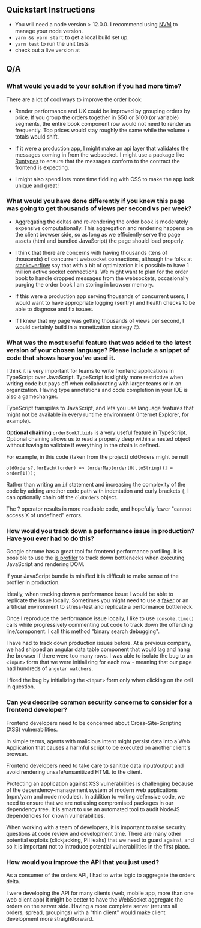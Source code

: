 ## Quickstart Instructions

- You will need a node version > 12.0.0. I recommend using [NVM](https://danyal.dk/blog/2018/11/11/install-nvm-node-version-manager-node-on-mac/) to manage your node version.
- `yarn && yarn start` to get a local build set up.
- `yarn test` to run the unit tests
- check out a live version at

## Q/A

### What would you add to your solution if you had more time?

There are a lot of cool ways to improve the order book:

- Render performance and UX could be improved by grouping orders by price. If you group the orders together in $50 or $100 (or variable) segments, the entire book component row would not need to render as frequently. Top prices would stay roughly the same while the volume + totals would shift.

- If it were a production app, I might make an api layer that validates the messages coming in from the websocket. I might use a package like [Runtypes](https://github.com/pelotom/runtypes) to ensure that the messages conform to the contract the frontend is expecting.

- I might also spend lots more time fiddling with CSS to make the app look unique and great!

### What would you have done differently if you knew this page was going to get thousands of views per second vs per week?

- Aggregating the deltas and re-rendering the order book is moderately expensive computationally. This aggregation and rendering happens on the client browser side, so as long as we efficiently serve the page assets (html and bundled JavaScript) the page should load properly.

- I think that there are concerns with having thousands (tens of thousands) of concurrent websocket connections, although the folks at [stackoverflow](https://stackoverflow.com/questions/15872788/maximum-concurrent-socket-io-connections) say that with a bit of optimization it is possible to have 1 million active socket connections. We might want to plan for the order book to handle dropped messages from the websockets, occasionally purging the order book I am storing in browser memory.

- If this were a production app serving thousands of concurrent users, I would want to have appropriate logging (sentry) and health checks to be able to diagnose and fix issues.

- If I knew that my page was getting thousands of views per second, I would certainly build in a monetization strategy 😏.

### What was the most useful feature that was added to the latest version of your chosen language? Please include a snippet of code that shows how you've used it.

I think it is very important for teams to write frontend applications in TypeScript over JavaScript. TypeScript is slightly more restrictive when writing code but pays off when collaborating with larger teams or in an organization. Having type annotations and code completion in your IDE is also a gamechanger.

TypeScript transpiles to JavaScript, and lets you use language features that might not be available in every runtime environment (Internet Explorer, for example).

**Optional chaining** `orderBook?.bids` is a very useful feature in TypeScript. Optional chaining allows us to read a property deep within a nested object without having to validate if everything in the chain is defined.

For example, in this code (taken from the project) oldOrders might be null

```
oldOrders?.forEach((order) => (orderMap[order[0].toString()] = order[1]));

```

Rather than writing an `if` statement and increasing the complexity of the code by adding another code path with indentation and curly brackets `{`, I can optionally chain off the `oldOrders` object. 

The ? operator results in more readable code, and hopefully fewer "cannot access X of undefined" errors.

### How would you track down a performance issue in production? Have you ever had to do this?

Google chrome has a great tool for frontend performance profiling. It is possible to use the [js profiler](https://developers.google.com/web/tools/chrome-devtools/rendering-tools/) to track down bottlenecks when executing JavaScript and rendering DOM.

If your JavaScript bundle is minified it is difficult to make sense of the profiler in production.

Ideally, when tracking down a performance issue I would be able to replicate the issue locally. Sometimes you might need to use a [faker](https://github.com/marak/Faker.js/) or an artificial environment to stress-test and replicate a performance bottleneck.

Once I reproduce the performance issue locally, I like to use `console.time()` calls while progressively commenting out code to track down the offending line/component. I call this method "binary search debugging".

I have had to track down production issues before. At a previous company, we had shipped an angular data table component that would lag and hang the browser if there were too many rows. I was able to isolate the bug to an `<input>` form that we were initializing for each row - meaning that our page had hundreds of `angular watchers`. 

I fixed the bug by initializing the `<input>` form only when clicking on the cell in question.

### Can you describe common security concerns to consider for a frontend developer?

Frontend developers need to be concerned about Cross-Site-Scripting (XSS) vulnerabilities.

In simple terms, agents with malicious intent might persist data into a Web Application that causes a harmful script to be executed on another client's browser.

Frontend developers need to take care to sanitize data input/output and avoid rendering unsafe/unsanitized HTML to the client.

Protecting an application against XSS vulnerabilities is challenging because of the dependency-management system of modern web applications (npm/yarn and node modules). In addition to writing defensive code, we need to ensure that we are not using compromised packages in our dependency tree. It is smart to use an automated tool to audit NodeJS dependencies for known vulnerabilities.

When working with a team of developers, it is important to raise security questions at code review and development time. There are many other potential exploits (clickjacking, PII leaks) that we need to guard against, and so it is important not to introduce potential vulnerabilities in the first place.

### How would you improve the API that you just used?

As a consumer of the orders API, I had to write logic to aggregate the orders delta.

I were developing the API for many clients (web, mobile app, more than one web client app) it might be better to have the WebSocket aggregate the orders on the server side. Having a more complete server (returns all orders, spread, groupings) with a "thin client" would make client development more straightforward. 

<!-- TODO:

- error handling around dead socket maybe!?
- make sure the layout works on mobile (table + header + dark mode)
- percentage based order colour maybe!? that would actually be hype
- Lots of writing (two parts, right? I should spend time writing down my answers in the readme)

css fiddle on mobile/desktop
get rid of noisy numbers (group orders together! that is a good feature on the exchange)
drop it onto netlify!
more clickability (links to websocket!? other order books) -->
